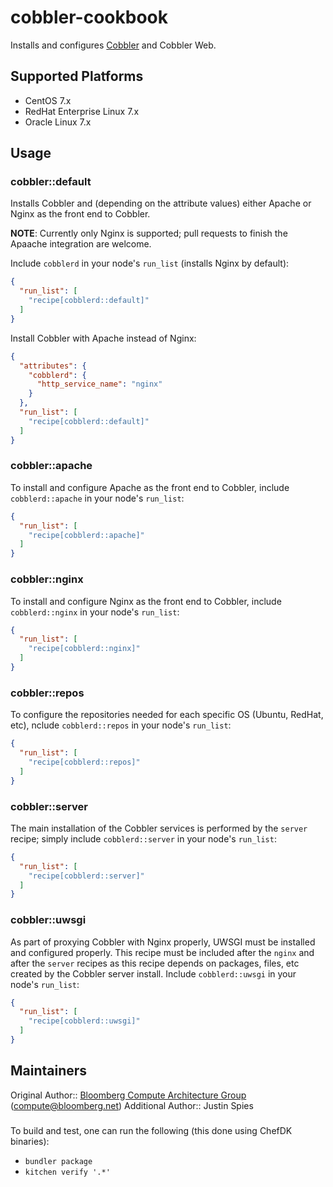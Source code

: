 cobbler-cookbook
================

Installs and configures [Cobbler][1] and Cobbler Web.

## Supported Platforms
- CentOS 7.x
- RedHat Enterprise Linux 7.x
- Oracle Linux 7.x

## Usage

### cobbler::default
Installs Cobbler and (depending on the attribute values) either Apache or Nginx as the front end to Cobbler.

**NOTE**: Currently only Nginx is supported; pull requests to finish the Apaache integration are welcome.

Include `cobblerd` in your node's `run_list` (installs Nginx by default):

```json
{
  "run_list": [
    "recipe[cobblerd::default]"
  ]
}
```

Install Cobbler with Apache instead of Nginx:

```json
{
  "attributes": {
    "cobblerd": {
      "http_service_name": "nginx"
    }
  },
  "run_list": [
    "recipe[cobblerd::default]"
  ]
}
```

### cobbler::apache

To install and configure Apache as the front end to Cobbler, include `cobblerd::apache` in your node's `run_list`:

```json
{
  "run_list": [
    "recipe[cobblerd::apache]"
  ]
}
```

### cobbler::nginx

To install and configure Nginx as the front end to Cobbler, include `cobblerd::nginx` in your node's `run_list`:


```json
{
  "run_list": [
    "recipe[cobblerd::nginx]"
  ]
}
```

### cobbler::repos

To configure the repositories needed for each specific OS (Ubuntu, RedHat, etc), nclude `cobblerd::repos` in your node's `run_list`:

```json
{
  "run_list": [
    "recipe[cobblerd::repos]"
  ]
}
```

### cobbler::server

The main installation of the Cobbler services is performed by the `server` recipe; simply include `cobblerd::server` in your node's `run_list`:

```json
{
  "run_list": [
    "recipe[cobblerd::server]"
  ]
}
```

### cobbler::uwsgi

As part of proxying Cobbler with Nginx properly, UWSGI must be installed and configured properly. This recipe must be included after the `nginx` and after the `server` recipes as this recipe depends on packages, files, etc created by the Cobbler server install. Include `cobblerd::uwsgi` in your node's `run_list`:

```json
{
  "run_list": [
    "recipe[cobblerd::uwsgi]"
  ]
}
```

## Maintainers

Original Author:: [Bloomberg Compute Architecture Group][2] (<compute@bloomberg.net>)
Additional Author:: Justin Spies

###

To build and test, one can run the following (this done using ChefDK binaries):
* `bundler package`
* `kitchen verify '.*'`

[1]: http://www.cobblerd.org
[2]: http://www.bloomberglabs.com/compute-architecture/
